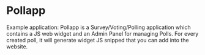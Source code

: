 # Pollapp
Example application: Pollapp is a Survey/Voting/Polling application which contains a JS web widget and an Admin Panel for managing Polls. 
For every created poll, it will generate widget JS snipped that you can add into the website.
